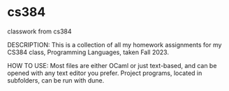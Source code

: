 # cs384
classwork from cs384

DESCRIPTION:
This is a collection of all my homework assignments for my CS384 class, Programming Languages, taken Fall 2023.

HOW TO USE:
Most files are either OCaml or just text-based, and can be opened with any text editor you prefer. Project programs, located in subfolders, can be run with dune.
